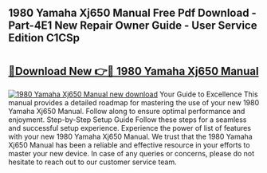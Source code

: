 ## 1980 Yamaha Xj650 Manual Free Pdf Download - Part-4E1 New Repair Owner Guide - User Service Edition C1CSp

# <h2><a href="http://bc94431.oget.top/?id=1980+Yamaha+Xj650+Manual">🔗Download New 👉🔴 1980 Yamaha Xj650 Manual</a></h2>

[![1980 Yamaha Xj650 Manual new download](https://i.imgur.com/5g1atiW.png)](http://bc94431.oget.top/?id=1980+Yamaha+Xj650+Manual)
Your Guide to Excellence This manual provides a detailed roadmap for mastering the use of your new 1980 Yamaha Xj650 Manual. Follow along to ensure optimal performance and enjoyment. Step-by-Step Setup Guide Follow these steps for a seamless and successful setup experience. Experience the power of list of features with your new 1980 Yamaha Xj650 Manual. We trust that the 1980 Yamaha Xj650 Manual has been a reliable and effective resource in your efforts to master your new device. In case of any queries or concerns, please do not hesitate to reach out to our customer service team.
